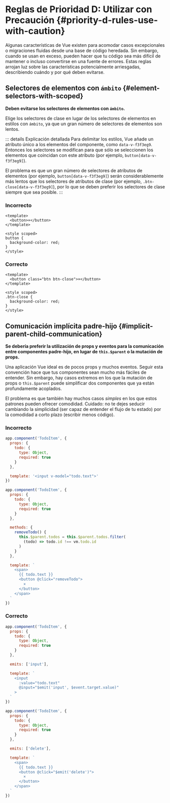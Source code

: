 # Reglas de Prioridad D: Utilizar con Precaución {#priority-d-rules-use-with-caution}

Algunas características de Vue existen para acomodar casos excepcionales o migraciones fluidas desde una base de código heredada. Sin embargo, cuando se usan en exceso, pueden hacer que tu código sea más difícil de mantener o incluso convertirse en una fuente de errores. Estas reglas arrojan luz sobre las características potencialmente arriesgadas, describiendo cuándo y por qué deben evitarse.

## Selectores de elementos con `ámbito` {#element-selectors-with-scoped}

**Deben evitarse los selectores de elementos con `ámbito`.**

Elige los selectores de clase en lugar de los selectores de elementos en estilos con `ámbito`, ya que un gran número de selectores de elementos son lentos.

::: details Explicación detallada
Para delimitar los estilos, Vue añade un atributo único a los elementos del componente, como `data-v-f3f3eg9`. Entonces los selectores se modifican para que sólo se seleccionen los elementos que coincidan con este atributo (por ejemplo, `button[data-v-f3f3eg9]`).

El problema es que un gran número de selectores de atributos de elementos (por ejemplo, `button[data-v-f3f3eg9]`) serán considerablemente más lentos que los selectores de atributos de clase (por ejemplo, `.btn-close[data-v-f3f3eg9]`), por lo que se deben preferir los selectores de clase siempre que sea posible.
:::

<div class="style-example style-example-bad">
<h3>Incorrecto</h3>

```vue-html
<template>
  <button>×</button>
</template>

<style scoped>
button {
  background-color: red;
}
</style>
```

</div>

<div class="style-example style-example-good">
<h3>Correcto</h3>

```vue-html
<template>
  <button class="btn btn-close">×</button>
</template>

<style scoped>
.btn-close {
  background-color: red;
}
</style>
```

</div>

## Comunicación implícita padre-hijo {#implicit-parent-child-communication}

**Se debería preferir la utilización de props y eventos para la comunicación entre componentes padre-hijo, en lugar de `this.$parent` o la mutación de props.**

Una aplicación Vue ideal es de pocos props y muchos eventos. Seguir esta convención hace que tus componentes sean mucho más fáciles de entender. Sin embargo, hay casos extremos en los que la mutación de props o `this.$parent` puede simplificar dos componentes que ya están profundamente acoplados.

El problema es que también hay muchos casos _simples_ en los que estos patrones pueden ofrecer comodidad. Cuidado: no te dejes seducir cambiando la simplicidad (ser capaz de entender el flujo de tu estado) por la comodidad a corto plazo (escribir menos código).

<div class="style-example style-example-bad">
<h3>Incorrecto</h3>

```js
app.component('TodoItem', {
  props: {
    todo: {
      type: Object,
      required: true
    }
  },

  template: '<input v-model="todo.text">'
})
```

```js
app.component('TodoItem', {
  props: {
    todo: {
      type: Object,
      required: true
    }
  },

  methods: {
    removeTodo() {
      this.$parent.todos = this.$parent.todos.filter(
        (todo) => todo.id !== vm.todo.id
      )
    }
  },

  template: `
    <span>
      {{ todo.text }}
      <button @click="removeTodo">
        ×
      </button>
    </span>
  `
})
```

</div>

<div class="style-example style-example-good">
<h3>Correcto</h3>

```js
app.component('TodoItem', {
  props: {
    todo: {
      type: Object,
      required: true
    }
  },

  emits: ['input'],

  template: `
    <input
      :value="todo.text"
      @input="$emit('input', $event.target.value)"
    >
  `
})
```

```js
app.component('TodoItem', {
  props: {
    todo: {
      type: Object,
      required: true
    }
  },

  emits: ['delete'],

  template: `
    <span>
      {{ todo.text }}
      <button @click="$emit('delete')">
        ×
      </button>
    </span>
  `
})
```

</div>

